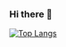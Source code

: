 ### Hi there 👋
[![Top Langs](https://github-readme-stats.vercel.app/api/top-langs/?username=cyz0105)](https://github.com/cyz0105/ql_jd_scripts)
<!--
**cyz0105/cyz0105** is a ✨ _special_ ✨ repository because its `README.md` (this file) appears on your GitHub profile.

Here are some ideas to get you started:

- 🔭 I’m currently working on ...
- 🌱 I’m currently learning ...
- 👯 I’m looking to collaborate on ...
- 🤔 I’m looking for help with ...
- 💬 Ask me about ...
- 📫 How to reach me: ...
- 😄 Pronouns: ...
- ⚡ Fun fact: ...
-->

